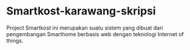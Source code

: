 # Smartkost-karawang-skripsi
Project Smartkost ini merupakan suatu sistem yang dibuat dari pengembangan Smarthome berbasis web dengan teknologi Internet of things.
